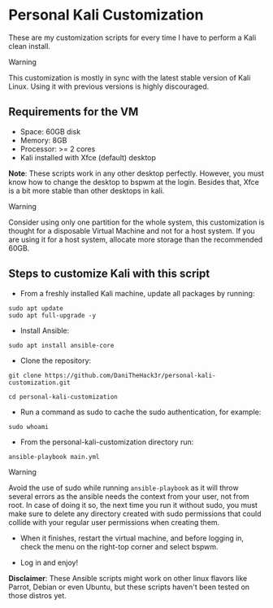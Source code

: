 # Personal Kali Customization

These are my customization scripts for every time I have to perform a Kali clean install.

> [!WARNING]
>
> This customization is mostly in sync with the latest stable version of Kali Linux. Using it with previous versions is highly discouraged.

## Requirements for the VM

- Space: 60GB disk
- Memory: 8GB
- Processor: >= 2 cores
- Kali installed with Xfce (default) desktop

**Note**: These scripts work in any other desktop perfectly. However, you must know how to change the desktop to bspwm at the login. Besides that, Xfce is a bit more stable than other desktops in kali.

> [!WARNING]
>
> Consider using only one partition for the whole system, this customization is thought for a disposable Virtual Machine and not for a host system. If you are using it for a host system, allocate more storage than the recommended 60GB. 

## Steps to customize Kali with this script

- From a freshly installed Kali machine, update all packages by running:

```
sudo apt update
sudo apt full-upgrade -y
```

- Install Ansible:

```
sudo apt install ansible-core
```

- Clone the repository:

```
git clone https://github.com/DaniTheHack3r/personal-kali-customization.git

cd personal-kali-customization
```

- Run a command as sudo to cache the sudo authentication, for example:

```
sudo whoami
```

- From the personal-kali-customization directory run:

```
ansible-playbook main.yml
```

> [!WARNING]
>
> Avoid the use of sudo while running `ansible-playbook` as it will throw several errors as the ansible needs the context from your user, not from root. In case of doing it so, the next time you run it without sudo, you must make sure to delete any directory created with sudo permissions that could collide with your regular user permissions when creating them. 

- When it finishes, restart the virtual machine, and before logging in, check the menu on the right-top corner and select bspwm.

- Log in and enjoy!

**Disclaimer**: These Ansible scripts might work on other linux flavors like Parrot, Debian or even Ubuntu, but these scripts haven't been tested on those distros yet.
